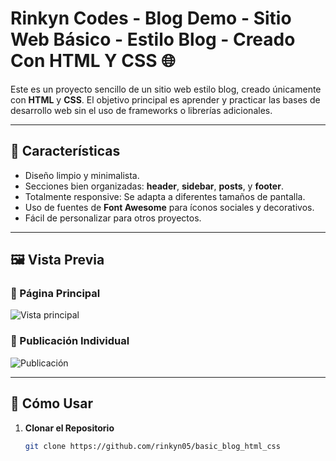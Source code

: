 # Rinkyn Codes - Blog Demo - Sitio Web Básico - Estilo Blog - Creado Con HTML Y CSS 🌐

Este es un proyecto sencillo de un sitio web estilo blog, creado únicamente con **HTML** y **CSS**. El objetivo principal es aprender y practicar las bases de desarrollo web sin el uso de frameworks o librerías adicionales.

---

## 🌟 Características

- Diseño limpio y minimalista.
- Secciones bien organizadas: **header**, **sidebar**, **posts**, y **footer**.
- Totalmente responsive: Se adapta a diferentes tamaños de pantalla.
- Uso de fuentes de **Font Awesome** para íconos sociales y decorativos.
- Fácil de personalizar para otros proyectos.

---

## 🖼️ Vista Previa

### 📌 Página Principal
![Vista principal](https://i.postimg.cc/02hg2Kx9/inicio.png)

### 📌 Publicación Individual
![Publicación](https://i.postimg.cc/YqQNhjm1/post.png)


---

## 🚀 Cómo Usar

1. **Clonar el Repositorio**
   ```bash
   git clone https://github.com/rinkyn05/basic_blog_html_css
